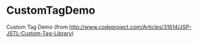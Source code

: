 CustomTagDemo
=============

Custom Tag Demo (from http://www.codeproject.com/Articles/31614/JSP-JSTL-Custom-Tag-Library)
